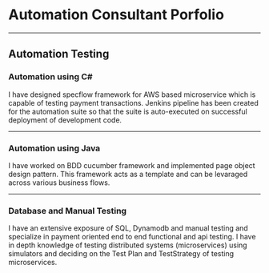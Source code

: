 # Automation Consultant Porfolio
---
## Automation Testing

### Automation using C#

I have designed specflow framework for AWS based microservice which is capable of testing payment transactions. Jenkins pipeline has been created for the automation suite so that the suite is auto-executed on successful deployment of development code.

---
### Automation using Java

I have worked on BDD cucumber framework and implemented page object design pattern. This framework acts as a template and can be levaraged across various business flows.

---
### Database and Manual Testing

I have an extensive exposure of SQL, Dynamodb and manual testing and specialize in payment oriented end to end functional and api testing. I have in depth knowledge of testing distributed systems (microservices) using simulators and deciding on the Test Plan and TestStrategy of testing microservices.




